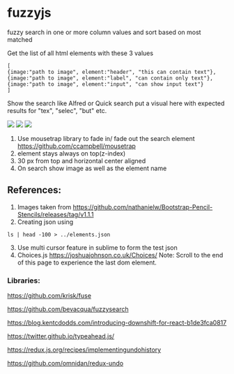 # fuzzyjs
fuzzy search in one or more column values and sort based on most matched

Get the list of all html elements with these 3 values
```
[
{image:"path to image", element:"header", "this can contain text"},
{image:"path to image", element:"label", "can contain only text"},
{image:"path to image", element:"input", "can show input text"}
]
```

Show the search like Alfred or Quick search 
put a visual here with expected results for "tex", "selec", "but" etc.

![](https://github.com/cksachdev/fuzzyjs/wiki/images/ex1.png)
![](https://github.com/cksachdev/fuzzyjs/wiki/images/ex2.png)
![](https://github.com/cksachdev/fuzzyjs/wiki/images/ex3.png)


1. Use mousetrap library to fade in/ fade out the search element
https://github.com/ccampbell/mousetrap
2. element stays always on top(z-index)
3. 30 px from top and horizontal center aligned
4. On search show image as well as the element name




## References:
1. Images taken from https://github.com/nathanielw/Bootstrap-Pencil-Stencils/releases/tag/v1.1.1
2. Creating json using
```
ls | head -100 > ../elements.json
```
3. Use multi cursor feature in sublime to form the test json
4. Choices.js https://joshuajohnson.co.uk/Choices/
   Note: Scroll to the end of this page to experience the last dom element.


### Libraries:

https://github.com/krisk/fuse

https://github.com/bevacqua/fuzzysearch

https://blog.kentcdodds.com/introducing-downshift-for-react-b1de3fca0817

https://twitter.github.io/typeahead.js/

https://redux.js.org/recipes/implementingundohistory

https://github.com/omnidan/redux-undo






